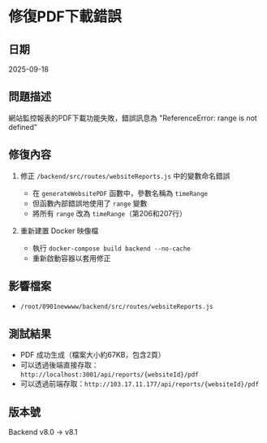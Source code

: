 # 修復PDF下載錯誤

## 日期
2025-09-18

## 問題描述
網站監控報表的PDF下載功能失敗，錯誤訊息為 "ReferenceError: range is not defined"

## 修復內容
1. 修正 `/backend/src/routes/websiteReports.js` 中的變數命名錯誤
   - 在 `generateWebsitePDF` 函數中，參數名稱為 `timeRange`
   - 但函數內部錯誤地使用了 `range` 變數
   - 將所有 `range` 改為 `timeRange`（第206和207行）

2. 重新建置 Docker 映像檔
   - 執行 `docker-compose build backend --no-cache`
   - 重新啟動容器以套用修正

## 影響檔案
- `/root/0901newwww/backend/src/routes/websiteReports.js`

## 測試結果
- PDF 成功生成（檔案大小約67KB，包含2頁）
- 可以透過後端直接存取：`http://localhost:3001/api/reports/{websiteId}/pdf`
- 可以透過前端存取：`http://103.17.11.177/api/reports/{websiteId}/pdf`

## 版本號
Backend v8.0 -> v8.1